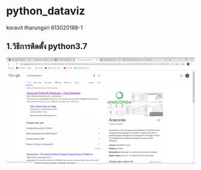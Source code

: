 # python_dataviz

koravit tharungsri 613020188-1 

## 1.วิธีการติดตั้ง python3.7
 ![alt text](Hw01.png)